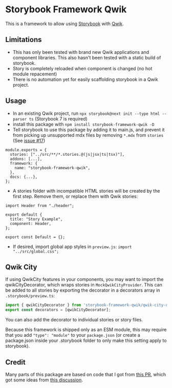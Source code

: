# Storybook Framework Qwik

This is a framework to allow using [Storybook](https://storybook.js.org/) with [Qwik](https://qwik.builder.io/).

## Limitations

- This has only been tested with brand new Qwik applications and component libraries. This also hasn't been tested with a static build of storybook.
- Story is completely reloaded when component is changed (no hot module repacement)
- There is no automation yet for easily scaffolding storybook in a Qwik project.

## Usage

- In an existing Qwik project, run `npx storybook@next init --type html --parser ts` (Storybook 7 is required)
- install this package with `npm install storybook-framework-qwik -D`
- Tell storybook to use this package by adding it to main.js, and prevent it from picking up unsupported mdx files by removing `*.mdx` from `stories` (See [issue #17](https://github.com/literalpie/storybook-framework-qwik/issues/17))

```
module.exports = {
  stories: ["../src/**/*.stories.@(js|jsx|ts|tsx)"],
  addons: [...],
  framework: {
    name: "storybook-framework-qwik",
  },
  docs: {...},
};

```

- A stories folder with incompatible HTML stories will be created by the first step. Remove them, or replace them with Qwik stories:

```
import Header from "./header";

export default {
  title: "Story Example",
  component: Header,
};

export const Default = {};
```

- If desired, import global app styles in `preview.js`: `import "../src/global.css";`

## Qwik City

If using QwikCity features in your components, you may want to import the qwikCityDecorator, which wraps stories in `MockQwikCityProvider`. This can be added to all stories by exporting the decorator in a decorators array in `.storybook/preview.ts`:

```ts
import { qwikCityDecorator } from 'storybook-framework-qwik/qwik-city-decorator';
export const decorators = [qwikCityDecorator];
```

You can also add the decorator to individual stories or story files.

Because this framework is shipped only as an ESM module, this may require that you add `"type": "module"` to your `package.json` (or create a package.json inside your .storybook folder to only make this setting apply to storybook).

## Credit
Many parts of this package are based on code that I got from [this PR](https://github.com/BuilderIO/qwik/pull/2381), which got some ideas from [this discussion](https://github.com/BuilderIO/qwik/discussions/787).
